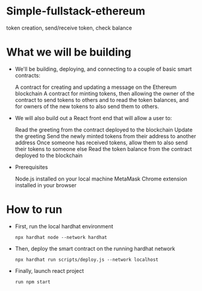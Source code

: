 # Simple-fullstack-ethereum
token creation, send/receive token, check balance

# What we will be building

- We'll be building, deploying, and connecting to a couple of basic smart contracts:

    A contract for creating and updating a message on the Ethereum blockchain
    A contract for minting tokens, then allowing the owner of the contract to send tokens to others and to read the token balances, and for owners of the new tokens to also send them to others.

- We will also build out a React front end that will allow a user to:

    Read the greeting from the contract deployed to the blockchain
    Update the greeting
    Send the newly minted tokens from their address to another address
    Once someone has received tokens, allow them to also send their tokens to someone else
    Read the token balance from the contract deployed to the blockchain

- Prerequisites

    Node.js installed on your local machine
    MetaMask Chrome extension installed in your browser

# How to run
- First, run the local hardhat environment
    ```shell
    npx hardhat node --network hardhat
    ```
- Then, deploy the smart contract on the running hardhat network
    ```shell
    npx hardhat run scripts/deploy.js --network localhost
    ```
- Finally, launch react project
    ```shell
    run npm start
    ```
